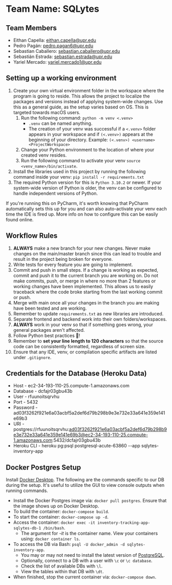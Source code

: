 # Team Name: SQLytes

## Team Members

- Eithan Capella: eithan.capella@upr.edu
- Pedro Pagán: pedro.pagan6@upr.edu
- Sebastian Caballero: sebastian.caballero@upr.edu
- Sebastián Estrada: sebastian.estrada@upr.edu
- Yariel Mercado: yariel.mercado1@upr.edu

## Setting up a working environment
1. Create your own virtual environment folder in the workspace where the program is going to reside.
   This allows the project to localize the packages and versions instead of applying system-wide changes.
   Use this as a general guide, as the setup varies based on OS. This is targeted towards macOS users.
      1. Run the following command: `python -m venv <.venv>`
         - `.venv` can be named anything.
         - The creation of your venv was successful if a `<.venv>` folder appears in your workspace and if `(<.venv>)`
           appears at the beginning of your directory. Example: `(<.venv>) <username> <ProjectWorkspace>`
      2. Change your Python environment to the location of where your created venv resides.
      3. Run the following command to activate your venv `source <venv_name>/bin/activate`.
2. Install the libraries used in this project by running the following command inside your venv:
   `pip install -r requirements.txt`
3. The required Python version for this is `Python 3.10.2` or newer. If your system-wide version of Python is older,
   the venv can be configured to handle independent versions of Python.

If you're running this on PyCharm, it's worth knowing that PyCharm automatically sets this up for you and can also
auto-activate your venv each time the IDE is fired up. More info on how to configure this can be easily found online.

## Workflow Rules
1. **ALWAYS** make a new branch for your new changes. Never make changes on the main/master branch since this can
   lead to trouble and result in the project being broken for everyone.
2. Write tests for every feature you are going to implement.
3. Commit and push in small steps. If a change is working as expected, commit and push it to the current branch you are
   working on. Do not make commits, push, or merge in where no more than 2 features or working changes have been
   implemented. This allows us to easily traceback where the code broke starting from the last working commit or push.
4. Merge with main once all your changes in the branch you are making have been tested and are working.
5. Remember to update `requirements.txt` as new libraries are introduced.
6. Separate frontend and backend work into their own folders/workspaces.
7. **ALWAYS** work in your venv so that if something goes wrong, your general packages aren't affected.
8. Follow Python best practices :snake:!
9. Remember to **set your line length to 120 characters** so that the source code can be consistently formatted,
   regardless of screen size.
10. Ensure that any IDE, venv, or compilation specific artifacts are listed under `.gitignore`.

## Credentials for the Database (Heroku Data)
* Host - ec2-34-193-110-25.compute-1.amazonaws.com
* Database - dcfajr03gbu43b
* User - rfuunoitsqrvhu
* Port - 5432
* Password - ad03f3262f921e6a03acbf5a2def6d79b298b9e3e732e33a641e359e141e69b3
* URI - postgres://rfuunoitsqrvhu:ad03f3262f921e6a03acbf5a2def6d79b298b9e3e732e33a641e359e141e69b3@ec2-34-193-110-25.compute-1.amazonaws.com:5432/dcfajr03gbu43b
* Heroku CLI - heroku pg:psql postgresql-acute-63860 --app sqlytes-inventory-app

## Docker Postgres Setup
Install [Docker Desktop](https://docs.docker.com/desktop/).
The following are the commands specific to our DB during the setup. It's useful to utilize the GUI to view
console outputs when running commands. 
- Install the Docker Postgres image via: `docker pull postgres`. Ensure that the image shows up on Docker 
Desktop. 
- To build the container: `docker-compose build`. 
- To start the container: `docker-compose up -d`.
- Access the container: `docker exec -it inventory-tracking-app-sqlytes-db-1 /bin/bash`.
  * The argument for *-it* is the container name. View your containers using: `docker container ls`.
- To access the DB via Bash: `psql -U docker_admin -d sqlytes-inventory-app`.
  * You may or may not need to install the latest version of [PostgreSQL](https://www.postgresql.org/download/).
  * Optionally, connect to a DB with a user with `\c` or `\c database`.
  * Check the list of available DBs with `\l`. 
  * View the tables within that DB with `\dt`. 
- When finished, stop the current container via: `docker-compose down`.